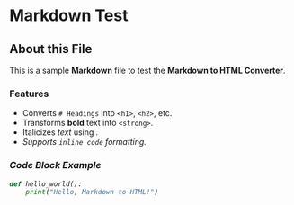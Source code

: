 # Markdown Test

## About this File
This is a sample **Markdown** file to test the **Markdown to HTML Converter**.

### Features
- Converts `# Headings` into `<h1>`, `<h2>`, etc.
- Transforms **bold** text into `<strong>`.
- Italicizes *text* using <em>.
- Supports `inline code` formatting.

### Code Block Example
```python
def hello_world():
    print("Hello, Markdown to HTML!")